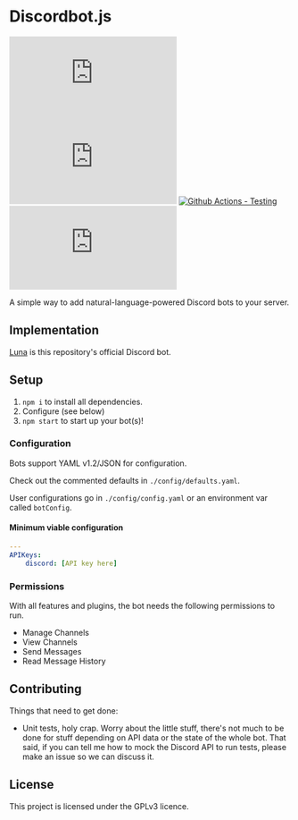 # Discordbot.js

![GitHub package.json version](https://img.shields.io/github/package-json/v/legowerewolf/discordbot.ts)
[![David - Dependency Checking](https://img.shields.io/david/legowerewolf/discordbot.ts?label=npm%20dependencies)](https://david-dm.org/legowerewolf/discordbot.ts)
[![Github Actions - Testing](https://github.com/legowerewolf/discordbot.ts/workflows/Testing/badge.svg?branch=master)](https://github.com/legowerewolf/discordbot.ts/actions?query=workflow%3ATesting)
[![Docker Cloud - Container Build Status](https://img.shields.io/docker/cloud/build/legowerewolf/discordbot.ts)](https://hub.docker.com/r/legowerewolf/discordbot.ts)

A simple way to add natural-language-powered Discord bots to your server.

## Implementation

[Luna](https://discordapp.com/api/oauth2/authorize?client_id=461740393353183253&permissions=68624&scope=bot) is this repository's official Discord bot.

## Setup

1. `npm i` to install all dependencies.
1. Configure (see below)
1. `npm start` to start up your bot(s)!

### Configuration

Bots support YAML v1.2/JSON for configuration.

Check out the commented defaults in `./config/defaults.yaml`.

User configurations go in `./config/config.yaml` or an environment var called `botConfig`.

#### Minimum viable configuration

```YAML
---
APIKeys:
    discord: [API key here]
```

### Permissions

With all features and plugins, the bot needs the following permissions to run.

-   Manage Channels
-   View Channels
-   Send Messages
-   Read Message History

## Contributing

Things that need to get done:

-   Unit tests, holy crap. Worry about the little stuff, there's not much to be done for stuff depending on API data or the state of the whole bot. That said, if you can tell me how to mock the Discord API to run tests, please make an issue
    so we can discuss it.

## License

This project is licensed under the GPLv3 licence.
